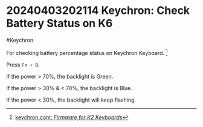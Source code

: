 # 20240403202114 Keychron: Check Battery Status on K6

#Keychron

For checking battery percentage status on Keychron Keyboard. [^1]

Press `Fn + B`.

If the power > 70%, the backlight is Green.

If the power > 30% & < 70%, the backlight is Blue.

If the power < 30%, the backlight will keep flashing.


[^1]: [keychron.com: _Firmware for K2 Keyboards_](https://www.keychron.com/pages/firmware-for-k2-keyboards)
